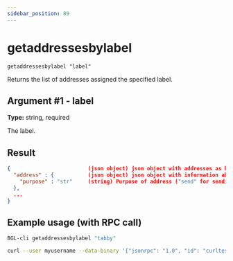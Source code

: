 ```yaml
---
sidebar_position: 89
---
```


# getaddressesbylabel

`getaddressesbylabel "label"`

Returns the list of addresses assigned the specified label.

## Argument #1 - label

**Type:** string, required

The label.

## Result

```json
{                         (json object) json object with addresses as keys
  "address" : {           (json object) json object with information about address
    "purpose" : "str"     (string) Purpose of address ("send" for sending address, "receive" for receiving address)
  },
  ...
}
```

## Example usage (with RPC call)

```sh
BGL-cli getaddressesbylabel "tabby"
```

```sh
curl --user myusername --data-binary '{"jsonrpc": "1.0", "id": "curltest", "method": "getaddressesbylabel", "params": ["tabby"]}' -H 'content-type: text/plain;' http://127.0.0.1:8334/
```
